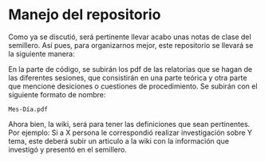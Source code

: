 # Manejo del repositorio
Como ya se discutió, será pertinente llevar acabo unas notas de clase del semillero. Así pues, para organizarnos mejor, este repositorio se llevará se la siguiente manera:

En la parte de código, se subirán los pdf de las relatorias que se hagan de las diferentes sesiones, que consistirán en una parte teórica y otra parte que mencione desiciones o cuestiones de procedimiento. Se subirán con el siguiente formato de nombre:
```
Mes-Día.pdf
```
Ahora bien, la wiki, será para tener las definiciones que sean pertinentes. Por ejemplo: Si a X persona le correspondió realizar investigación sobre Y tema, este deberá subir un articulo a la wiki con la información que investigó y presentó en el semillero.
